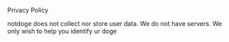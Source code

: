 Privacy Policy

notdoge does not collect nor store user data. We do not have servers. We only wish to help you identify ur doge
